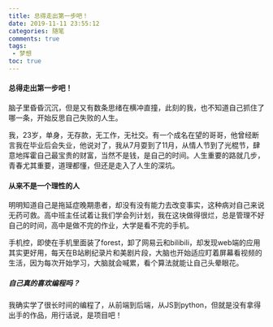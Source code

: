 ```yaml
---
title: 总得走出第一步吧！
date: 2019-11-11 23:55:12
categories: 随笔
comments: true
tags: 
 - 梦想
toc: true
---
```


#### 总得走出第一步吧！

脑子里昏昏沉沉，但是又有数条思绪在横冲直撞，此刻的我，也不知道自己抓住了哪一条，开始反思自己失败的人生。

我，23岁，单身，无存款，无工作，无社交。有一个成名在望的哥哥，他曾经断言我在毕业后会失业，他说对了，我从7月耍到了11月，从情人节到了光棍节，肆意地挥霍自己最宝贵的财富，当然不是钱，是自己的时间。人生重要的路就几步，青春尤其重要，道理都懂，但还是走入了人生的深坑。

#### 从来不是一个理性的人

明明知道自己是拖延症晚期患者，却没有没有能力去改变事实，这种病对自己来说无药可救。高中班主任试着让我们学会列计划，我在这块做得很烂，总是管理不好自己的时间，高中是做不完的作业，大学是看不完的手机。

手机控，即使在手机里面装了forest，卸了网易云和bilibili，却发现web端的应用其实更好用，每天在B站刷纪录片和美剧片段，大脑也开始适应盯着屏幕看视频的生活，因为每次开始学习，大脑就会喊累，看个算法就能让自己头晕眼花。

##### 自己真的喜欢编程吗？

我确实学了很长时间的编程了，从前端到后端，从JS到python，但就是没有拿得出手的作品，用行话说，是项目吧！